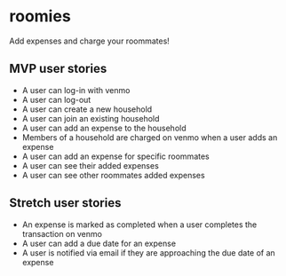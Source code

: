 # roomies
Add expenses and charge your roommates!

## MVP user stories

- A user can log-in with venmo
- A user can log-out
- A user can create a new household
- A user can join an existing household
- A user can add an expense to the household
- Members of a household are charged on venmo when a user adds an expense
- A user can add an expense for specific roommates
- A user can see their added expenses
- A user can see other roommates added expenses

## Stretch user stories

- An expense is marked as completed when a user completes the transaction on venmo
- A user can add a due date for an expense
- A user is notified via email if they are approaching the due date of an expense